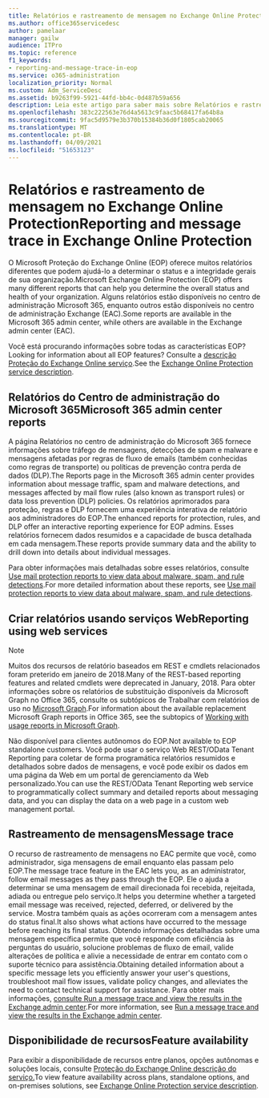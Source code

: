 ```yaml
---
title: Relatórios e rastreamento de mensagem no Exchange Online Protection
ms.author: office365servicedesc
author: pamelaar
manager: gailw
audience: ITPro
ms.topic: reference
f1_keywords:
- reporting-and-message-trace-in-eop
ms.service: o365-administration
localization_priority: Normal
ms.custom: Adm_ServiceDesc
ms.assetid: b9263f99-5921-44fd-bb4c-0d487b59a656
description: Leia este artigo para saber mais sobre Relatórios e rastreamento de mensagens no Microsoft Exchange Online Protection (EOP).
ms.openlocfilehash: 383c222563e76d4a5613c9faac5b68417fa64b8a
ms.sourcegitcommit: 9fac5d9579e3b370b15384b36d0f1805cab20065
ms.translationtype: MT
ms.contentlocale: pt-BR
ms.lasthandoff: 04/09/2021
ms.locfileid: "51653123"
---
```

# <a name="reporting-and-message-trace-in-exchange-online-protection"></a><span data-ttu-id="fd48c-103">Relatórios e rastreamento de mensagem no Exchange Online Protection</span><span class="sxs-lookup"><span data-stu-id="fd48c-103">Reporting and message trace in Exchange Online Protection</span></span>

<span data-ttu-id="fd48c-104">O Microsoft Proteção do Exchange Online (EOP) oferece muitos relatórios diferentes que podem ajudá-lo a determinar o status e a integridade gerais de sua organização.</span><span class="sxs-lookup"><span data-stu-id="fd48c-104">Microsoft Exchange Online Protection (EOP) offers many different reports that can help you determine the overall status and health of your organization.</span></span> <span data-ttu-id="fd48c-105">Alguns relatórios estão disponíveis no centro de administração Microsoft 365, enquanto outros estão disponíveis no centro de administração Exchange (EAC).</span><span class="sxs-lookup"><span data-stu-id="fd48c-105">Some reports are available in the Microsoft 365 admin center, while others are available in the Exchange admin center (EAC).</span></span>

<span data-ttu-id="fd48c-106">Você está procurando informações sobre todas as características EOP?</span><span class="sxs-lookup"><span data-stu-id="fd48c-106">Looking for information about all EOP features?</span></span> <span data-ttu-id="fd48c-107">Consulte a [descrição Proteção do Exchange Online serviço](exchange-online-protection-service-description.md).</span><span class="sxs-lookup"><span data-stu-id="fd48c-107">See the [Exchange Online Protection service description](exchange-online-protection-service-description.md).</span></span>

## <a name="microsoft-365-admin-center-reports"></a><span data-ttu-id="fd48c-108">Relatórios do Centro de administração do Microsoft 365</span><span class="sxs-lookup"><span data-stu-id="fd48c-108">Microsoft 365 admin center reports</span></span>

<span data-ttu-id="fd48c-109">A página Relatórios no centro de administração do Microsoft 365 fornece informações sobre tráfego de mensagens, detecções de spam e malware e mensagens afetadas por regras de fluxo de emails (também conhecidas como regras de transporte) ou políticas de prevenção contra perda de dados (DLP).</span><span class="sxs-lookup"><span data-stu-id="fd48c-109">The Reports page in the Microsoft 365 admin center provides information about message traffic, spam and malware detections, and messages affected by mail flow rules (also known as transport rules) or data loss prevention (DLP) policies.</span></span> <span data-ttu-id="fd48c-110">Os relatórios aprimorados para proteção, regras e DLP fornecem uma experiência interativa de relatório aos administradores do EOP.</span><span class="sxs-lookup"><span data-stu-id="fd48c-110">The enhanced reports for protection, rules, and DLP offer an interactive reporting experience for EOP admins.</span></span> <span data-ttu-id="fd48c-111">Esses relatórios fornecem dados resumidos e a capacidade de busca detalhada em cada mensagem.</span><span class="sxs-lookup"><span data-stu-id="fd48c-111">These reports provide summary data and the ability to drill down into details about individual messages.</span></span>

<span data-ttu-id="fd48c-112">Para obter informações mais detalhadas sobre esses relatórios, consulte [Use mail protection reports to view data about malware, spam, and rule detections](/exchange/monitoring/use-mail-protection-reports).</span><span class="sxs-lookup"><span data-stu-id="fd48c-112">For more detailed information about these reports, see [Use mail protection reports to view data about malware, spam, and rule detections](/exchange/monitoring/use-mail-protection-reports).</span></span>

## <a name="reporting-using-web-services"></a><span data-ttu-id="fd48c-113">Criar relatórios usando serviços Web</span><span class="sxs-lookup"><span data-stu-id="fd48c-113">Reporting using web services</span></span>

> [!NOTE]
> <span data-ttu-id="fd48c-114">Muitos dos recursos de relatório baseados em REST e cmdlets relacionados foram preterido em janeiro de 2018.</span><span class="sxs-lookup"><span data-stu-id="fd48c-114">Many of the REST-based reporting features and related cmdlets were deprecated in January, 2018.</span></span> <span data-ttu-id="fd48c-115">Para obter informações sobre os relatórios de substituição disponíveis da Microsoft Graph no Office 365, consulte os subtópicos de Trabalhar com relatórios de uso no [Microsoft Graph](/graph/api/resources/report).</span><span class="sxs-lookup"><span data-stu-id="fd48c-115">For information about the available replacement Microsoft Graph reports in Office 365, see the subtopics of [Working with usage reports in Microsoft Graph](/graph/api/resources/report).</span></span>

<span data-ttu-id="fd48c-116">Não disponível para clientes autônomos do EOP.</span><span class="sxs-lookup"><span data-stu-id="fd48c-116">Not available to EOP standalone customers.</span></span> <span data-ttu-id="fd48c-117">Você pode usar o serviço Web REST/OData Tenant Reporting para coletar de forma programática relatórios resumidos e detalhados sobre dados de mensagens, e você pode exibir os dados em uma página da Web em um portal de gerenciamento da Web personalizado.</span><span class="sxs-lookup"><span data-stu-id="fd48c-117">You can use the REST/OData Tenant Reporting web service to programmatically collect summary and detailed reports about messaging data, and you can display the data on a web page in a custom web management portal.</span></span>

## <a name="message-trace"></a><span data-ttu-id="fd48c-118">Rastreamento de mensagens</span><span class="sxs-lookup"><span data-stu-id="fd48c-118">Message trace</span></span>

<span data-ttu-id="fd48c-119">O recurso de rastreamento de mensagens no EAC permite que você, como administrador, siga mensagens de email enquanto elas passam pelo EOP.</span><span class="sxs-lookup"><span data-stu-id="fd48c-119">The message trace feature in the EAC lets you, as an administrator, follow email messages as they pass through the EOP.</span></span> <span data-ttu-id="fd48c-120">Ele o ajuda a determinar se uma mensagem de email direcionada foi recebida, rejeitada, adiada ou entregue pelo serviço.</span><span class="sxs-lookup"><span data-stu-id="fd48c-120">It helps you determine whether a targeted email message was received, rejected, deferred, or delivered by the service.</span></span> <span data-ttu-id="fd48c-121">Mostra também quais as ações ocorreram com a mensagem antes do status final.</span><span class="sxs-lookup"><span data-stu-id="fd48c-121">It also shows what actions have occurred to the message before reaching its final status.</span></span> <span data-ttu-id="fd48c-122">Obtendo informações detalhadas sobre uma mensagem específica permite que você responde com eficiência às perguntas do usuário, solucione problemas de fluxo de email, valide alterações de política e alivie a necessidade de entrar em contato com o suporte técnico para assistência.</span><span class="sxs-lookup"><span data-stu-id="fd48c-122">Obtaining detailed information about a specific message lets you efficiently answer your user's questions, troubleshoot mail flow issues, validate policy changes, and alleviates the need to contact technical support for assistance.</span></span> <span data-ttu-id="fd48c-123">Para obter mais informações, [consulte Run a message trace and view the results in the Exchange admin center](/exchange/monitoring/trace-an-email-message/run-a-message-trace-and-view-results).</span><span class="sxs-lookup"><span data-stu-id="fd48c-123">For more information, see [Run a message trace and view the results in the Exchange admin center](/exchange/monitoring/trace-an-email-message/run-a-message-trace-and-view-results).</span></span>

## <a name="feature-availability"></a><span data-ttu-id="fd48c-124">Disponibilidade de recursos</span><span class="sxs-lookup"><span data-stu-id="fd48c-124">Feature availability</span></span>

<span data-ttu-id="fd48c-125">Para exibir a disponibilidade de recursos entre planos, opções autônomas e soluções locais, consulte [Proteção do Exchange Online descrição do serviço.](exchange-online-protection-service-description.md)</span><span class="sxs-lookup"><span data-stu-id="fd48c-125">To view feature availability across plans, standalone options, and on-premises solutions, see [Exchange Online Protection service description](exchange-online-protection-service-description.md).</span></span>